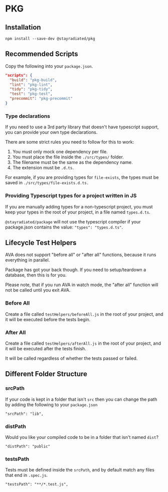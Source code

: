 # PKG

## Installation

```
npm install --save-dev @stayradiated/pkg
```

## Recommended Scripts

Copy the following into your `package.json`.

```json
"scripts": {
  "build": "pkg-build",
  "lint": "pkg-lint",
  "tidy": "pkg-tidy",
  "test": "pkg-test",
  "precommit": "pkg-precommit"
}
```

### Type declarations

If you need to use a 3rd party library that doesn't have typescript support,
you can provide your own type declarations.

There are some strict rules you need to follow for this to work:

1. You must only mock one dependency per file.
1. You must place the file inside the `./src/types/` folder.
2. The filename must be the same as the dependency name.
3. The extension must be `.d.ts`.

For example, if you are providing types for `file-exists`, the types must be
saved in `./src/types/file-exists.d.ts.`

### Providing Typescript types for a project written in JS

If you are manually adding types for a non-typescript project, you must keep
your types in the root of your project, in a file named `types.d.ts`.

`@stayradiated/package` will not use the typescript compiler if your package.json
contains the value: `"types": "types.d.ts"`.

## Lifecycle Test Helpers

AVA does not support "before all" or "after all" functions, because it runs
everything in parallel.

Package has got your back though. If you need to setup/teardown a database,
then this is for you.

Please note, that if you run AVA in watch mode, the "after all" function will
not be called until you exit AVA.

### Before All

Create a file called `testHelpers/beforeAll.js` in the root of your project,
and it will be executed before the tests begin.

### After All

Create a file called `testHelpers/afterAll.js` in the root of your project,
and it will be executed after the tests finish.

It will be called regardless of whether the tests passed or failed.

## Different Folder Structure

### srcPath

If your code is kept in a folder that isn't `src` then you can change the path
by adding the following to your `package.json`

```
"srcPath": "lib",
```

### distPath

Would you like your compiled code to be in a folder that isn't named `dist`?

```
"distPath": "public"
```

### testsPath

Tests must be defined inside the `srcPath`, and by default match any files that
end in `.spec.js`.

```
"testsPath": "**/*.test.js",
```
